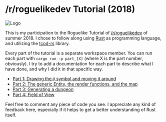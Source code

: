 # /r/roguelikedev Tutorial (2018)

![Logo](https://i.imgur.com/EYJFgdI.png)

This is my participation to the Roguelike Tutorial of [/r/roguelikedev](https://www.reddit.com/r/roguelikedev/) of summer 2018. 
I chose to follow along using [Rust](https://www.rust-lang.org) as programming language, and utilizing the [tcod-rs](https://github.com/tomassedovic/tcod-rs) library.

Every part of the tutorial is a separate workspace member. You can run each part with `cargo run -p part_[X]` (where X is the part number, obviously). I try to add a documentation for each part to describe what I have done, and why I did it in that specific way.

- [Part 1: Drawing the `@` symbol and moving it around](part_1/)
- [Part 2: The generic Entity, the render functions, and the map](part_2/)
- [Part 3: Generating a dungeon](part_3/)
- [Part 4: Field of View](part_4/)

Feel free to comment any piece of code you see. I appreciate any kind of feedback here, especially if it helps to get a better understanding of Rust itself.
